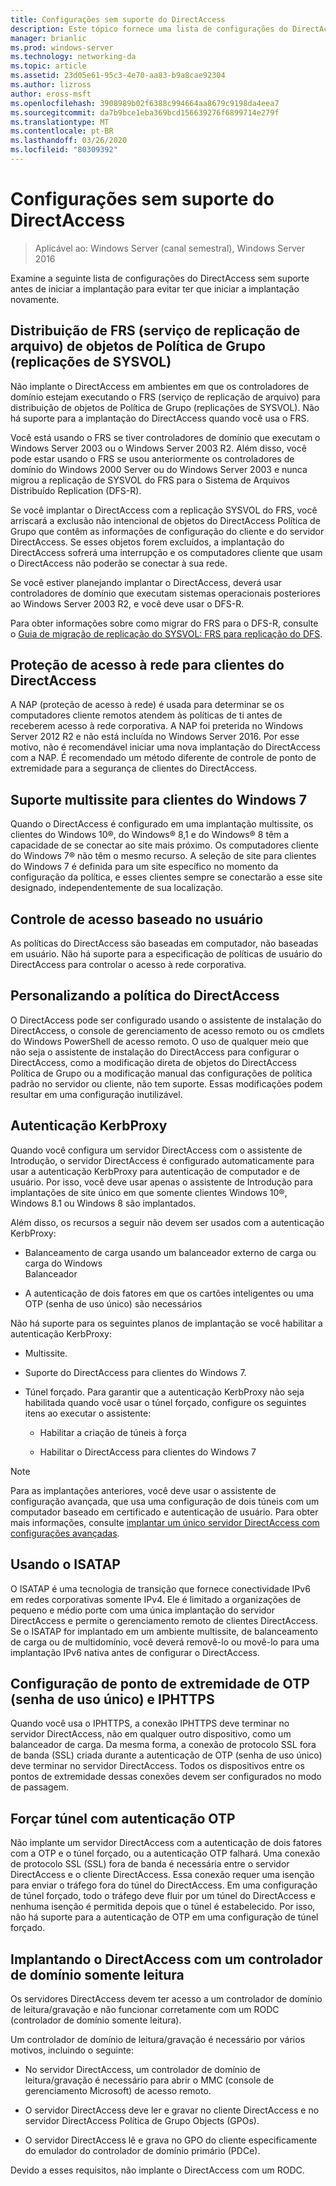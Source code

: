 ```yaml
---
title: Configurações sem suporte do DirectAccess
description: Este tópico fornece uma lista de configurações do DirectAccess sem suporte no Windows Server 2016.
manager: brianlic
ms.prod: windows-server
ms.technology: networking-da
ms.topic: article
ms.assetid: 23d05e61-95c3-4e70-aa83-b9a8cae92304
ms.author: lizross
author: eross-msft
ms.openlocfilehash: 3908989b02f6388c994664aa8679c9198da4eea7
ms.sourcegitcommit: da7b9bce1eba369bcd156639276f6899714e279f
ms.translationtype: MT
ms.contentlocale: pt-BR
ms.lasthandoff: 03/26/2020
ms.locfileid: "80309392"
---
```

# <a name="directaccess-unsupported-configurations"></a>Configurações sem suporte do DirectAccess

>Aplicável ao: Windows Server (canal semestral), Windows Server 2016

Examine a seguinte lista de configurações do DirectAccess sem suporte antes de iniciar a implantação para evitar ter que iniciar a implantação novamente.  

## <a name="file-replication-service-frs-distribution-of-group-policy-objects-sysvol-replications"></a><a name="bkmk_frs"></a>Distribuição de FRS (serviço de replicação de arquivo) de objetos de Política de Grupo (replicações de SYSVOL)  
Não implante o DirectAccess em ambientes em que os controladores de domínio estejam executando o FRS (serviço de replicação de arquivo) para distribuição de objetos de Política de Grupo (replicações de SYSVOL). Não há suporte para a implantação do DirectAccess quando você usa o FRS.  
  
Você está usando o FRS se tiver controladores de domínio que executam o Windows Server 2003 ou o Windows Server 2003 R2. Além disso, você pode estar usando o FRS se usou anteriormente os controladores de domínio do Windows 2000 Server ou do Windows Server 2003 e nunca migrou a replicação de SYSVOL do FRS para o Sistema de Arquivos Distribuído Replication (DFS-R).  
  
Se você implantar o DirectAccess com a replicação SYSVOL do FRS, você arriscará a exclusão não intencional de objetos do DirectAccess Política de Grupo que contêm as informações de configuração do cliente e do servidor DirectAccess. Se esses objetos forem excluídos, a implantação do DirectAccess sofrerá uma interrupção e os computadores cliente que usam o DirectAccess não poderão se conectar à sua rede.  
  
Se você estiver planejando implantar o DirectAccess, deverá usar controladores de domínio que executam sistemas operacionais posteriores ao Windows Server 2003 R2, e você deve usar o DFS-R.  
  
Para obter informações sobre como migrar do FRS para o DFS-R, consulte o [Guia de migração de replicação do SYSVOL: FRS para replicação do DFS](https://technet.microsoft.com/library/dd640019(v=ws.10).aspx).  
  
## <a name="network-access-protection-for-directaccess-clients"></a><a name="bkmk_nap"></a>Proteção de acesso à rede para clientes do DirectAccess  
A NAP (proteção de acesso à rede) é usada para determinar se os computadores cliente remotos atendem às políticas de ti antes de receberem acesso à rede corporativa. A NAP foi preterida no Windows Server 2012 R2 e não está incluída no Windows Server 2016. Por esse motivo, não é recomendável iniciar uma nova implantação do DirectAccess com a NAP. É recomendado um método diferente de controle de ponto de extremidade para a segurança de clientes do DirectAccess.  
  
## <a name="multisite-support-for-windows-7-clients"></a><a name="bkmk_multi"></a>Suporte multissite para clientes do Windows 7  
Quando o DirectAccess é configurado em uma implantação multissite, os clientes do Windows 10&reg;, do Windows&reg; 8,1 e do Windows&reg; 8 têm a capacidade de se conectar ao site mais próximo.  Os computadores cliente do Windows 7&reg; não têm o mesmo recurso. A seleção de site para clientes do Windows 7 é definida para um site específico no momento da configuração da política, e esses clientes sempre se conectarão a esse site designado, independentemente de sua localização.  
  
## <a name="user-based-access-control"></a><a name="bkmk_user"></a>Controle de acesso baseado no usuário  
As políticas do DirectAccess são baseadas em computador, não baseadas em usuário. Não há suporte para a especificação de políticas de usuário do DirectAccess para controlar o acesso à rede corporativa.  
  
## <a name="customizing-directaccess-policy"></a><a name="bkmk_policy"></a>Personalizando a política do DirectAccess  
O DirectAccess pode ser configurado usando o assistente de instalação do DirectAccess, o console de gerenciamento de acesso remoto ou os cmdlets do Windows PowerShell de acesso remoto. O uso de qualquer meio que não seja o assistente de instalação do DirectAccess para configurar o DirectAccess, como a modificação direta de objetos do DirectAccess Política de Grupo ou a modificação manual das configurações de política padrão no servidor ou cliente, não tem suporte. Essas modificações podem resultar em uma configuração inutilizável.  
  
## <a name="kerbproxy-authentication"></a><a name="bkmk_kerb"></a>Autenticação KerbProxy  
Quando você configura um servidor DirectAccess com o assistente de Introdução, o servidor DirectAccess é configurado automaticamente para usar a autenticação KerbProxy para autenticação de computador e de usuário. Por isso, você deve usar apenas o assistente de Introdução para implantações de site único em que somente clientes Windows 10&reg;, Windows 8.1 ou Windows 8 são implantados.  
  
Além disso, os recursos a seguir não devem ser usados com a autenticação KerbProxy:  
  
-   Balanceamento de carga usando um balanceador externo de carga ou carga do Windows   
    Balanceador  
  
-   A autenticação de dois fatores em que os cartões inteligentes ou uma OTP (senha de uso único) são necessários  
  
Não há suporte para os seguintes planos de implantação se você habilitar a autenticação KerbProxy:  
  
-   Multissite.  
  
-   Suporte do DirectAccess para clientes do Windows 7.  
  
-   Túnel forçado. Para garantir que a autenticação KerbProxy não seja habilitada quando você usar o túnel forçado, configure os seguintes itens ao executar o assistente:  
  
    -   Habilitar a criação de túneis à força  
  
    -   Habilitar o DirectAccess para clientes do Windows 7  
  
> [!NOTE]  
> Para as implantações anteriores, você deve usar o assistente de configuração avançada, que usa uma configuração de dois túneis com um computador baseado em certificado e autenticação de usuário. Para obter mais informações, consulte [implantar um único servidor DirectAccess com configurações avançadas](../../remote-access/directaccess/single-server-advanced/Deploy-a-Single-DirectAccess-Server-with-Advanced-Settings.md).  
  
## <a name="using-isatap"></a><a name="bkmk_isa"></a>Usando o ISATAP  
O ISATAP é uma tecnologia de transição que fornece conectividade IPv6 em redes corporativas somente IPv4. Ele é limitado a organizações de pequeno e médio porte com uma única implantação do servidor DirectAccess e permite o gerenciamento remoto de clientes DirectAccess. Se o ISATAP for implantado em um ambiente multissite, de balanceamento de carga ou de multidomínio, você deverá removê-lo ou movê-lo para uma implantação IPv6 nativa antes de configurar o DirectAccess.  
  
## <a name="iphttps-and-one-time-password-otp-endpoint-configuration"></a><a name="bkmk_iphttps"></a>Configuração de ponto de extremidade de OTP (senha de uso único) e IPHTTPS  
Quando você usa o IPHTTPS, a conexão IPHTTPS deve terminar no servidor DirectAccess, não em qualquer outro dispositivo, como um balanceador de carga. Da mesma forma, a conexão de protocolo SSL fora de banda (SSL) criada durante a autenticação de OTP (senha de uso único) deve terminar no servidor DirectAccess. Todos os dispositivos entre os pontos de extremidade dessas conexões devem ser configurados no modo de passagem.  
  
## <a name="force-tunnel-with-otp-authentication"></a><a name="bkmk_ft"></a>Forçar túnel com autenticação OTP  
Não implante um servidor DirectAccess com a autenticação de dois fatores com a OTP e o túnel forçado, ou a autenticação OTP falhará. Uma conexão de protocolo SSL (SSL) fora de banda é necessária entre o servidor DirectAccess e o cliente DirectAccess. Essa conexão requer uma isenção para enviar o tráfego fora do túnel do DirectAccess. Em uma configuração de túnel forçado, todo o tráfego deve fluir por um túnel do DirectAccess e nenhuma isenção é permitida depois que o túnel é estabelecido. Por isso, não há suporte para a autenticação de OTP em uma configuração de túnel forçado.  
  
## <a name="deploying-directaccess-with-a-read-only-domain-controller"></a><a name="bkmk_rodc"></a>Implantando o DirectAccess com um controlador de domínio somente leitura  
Os servidores DirectAccess devem ter acesso a um controlador de domínio de leitura/gravação e não funcionar corretamente com um RODC (controlador de domínio somente leitura).  
  
Um controlador de domínio de leitura/gravação é necessário por vários motivos, incluindo o seguinte:  
  
-   No servidor DirectAccess, um controlador de domínio de leitura/gravação é necessário para abrir o MMC (console de gerenciamento Microsoft) de acesso remoto.  
  
-   O servidor DirectAccess deve ler e gravar no cliente DirectAccess e no servidor DirectAccess Política de Grupo Objects (GPOs).  
  
-   O servidor DirectAccess lê e grava no GPO do cliente especificamente do emulador do controlador de domínio primário (PDCe).  
  
Devido a esses requisitos, não implante o DirectAccess com um RODC.  
  


